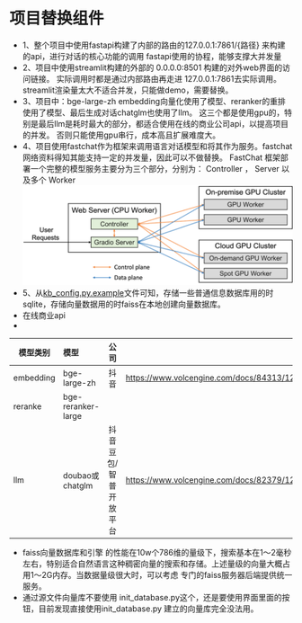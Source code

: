 # 项目替换组件

- 1、整个项目中使用fastapi构建了内部的路由的127.0.0.1:7861/{路径} 来构建的api，进行对话的核心功能的调用
fastapi使用的协程，能够支撑大并发量
- 2、项目中使用streamlit构建的外部的 0.0.0.0:8501 构建的对外web界面的访问链接。
实际调用时都是通过内部路由再走进 127.0.0.1:7861去实际调用。 streamlit渲染量太大不适合并发，只能做demo，需要替换。
- 3、项目中：bge-large-zh embedding向量化使用了模型、reranker的重排使用了模型、最后生成对话chatglm也使用了llm。 这三个都是使用gpu的，特别是最后llm是耗时最大的部分，都适合使用在线的商业公司api，以提高项目的并发。
否则只能使用gpu串行，成本高且扩展难度大。
- 4、项目使用fastchat作为框架来调用语言对话模型和将其作为服务。fastchat网络资料得知其能支持一定的并发量，因此可以不做替换。
FastChat 框架部署一个完整的模型服务主要分为三个部分，分别为： Controller ， Server 以及多个 Worker
![img.png](img.png)
- 5、从[kb_config.py.example](configs%2Fkb_config.py.example)文件可知，存储一些普通信息数据库用的时sqlite，存储向量数据用的时faiss在本地创建向量数据库。
- 在线商业api
- 
| 模型类别      | 模型                 |     公司      |链接 |
|-----------|:-------------------|:-----------:|-------:|
| embedding | bge-large-zh       |     抖音      |   https://www.volcengine.com/docs/84313/1254626 |
| reranke   | bge-reranker-large |             |   |
| llm       | doubao或chatglm     | 抖音豆包/智普开放平台 | https://www.volcengine.com/docs/82379/1263594 |

- faiss向量数据库和引擎 的性能在10w个786维的量级下，搜索基本在1～2毫秒左右，特别适合自然语言这种稠密向量的搜索和存储。上述量级的向量大概占用1～2G内存。当数据量级很大时，可以考虑
专门的faiss服务器后端提供统一服务。
- 通过源文件向量库不要使用 init_database.py这个，还是要使用界面里面的按钮，目前发现直接使用init_database.py 建立的向量库完全没法用。